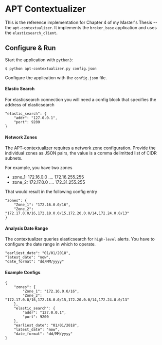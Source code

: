 APT Contextualizer
==================

This is the reference implementation for Chapter 4 of my Master's Thesis -- the `apt-contextualizer`. It implements the `broker_base` application and uses the `elasticsearch_client`.

## Configure & Run

Start the application with `python3`:

    $ python apt-contextualizer.py config.json

Configure the application with the `config.json` file.

#### Elastic Search

For elasticsearch connection you will need a config block that specifies the address of elasticsearch

```
"elastic_search": {
    "addr": "127.0.0.1",
    "port": 9200
}
```

#### Network Zones

The APT-contextualizer requires a network zone configuration. Provide the individual zones as JSON pairs, the value is a comma delimitted list of CIDR subnets.

For example, you have two zones

- zone_1: 172.16.0.0 .... 172.16.255.255
- zone_2: 172.17.0.0 .... 172.31.255.255

That would result in the following config entry

```
"zones": {
    "Zone_1": "172.16.0.0/16",
    "Zone_2": "172.17.0.0/16,172.18.0.0/15,172.20.0.0/14,172.24.0.0/13"
}
```
#### Analysis Date Range

The contextualizer queries elasticsearch for `high-level` alerts. You have to configure the date range in which to operate.

```
"earliest_date": "01/01/2018",
"latest_date": "now",
"date_format": "dd/MM/yyyy"
```
#### Example Configs


```
{
    "zones": {
        "Zone_1": "172.16.0.0/16",
        "Zone_2": "172.17.0.0/16,172.18.0.0/15,172.20.0.0/14,172.24.0.0/13"
    },
    "elastic_search": {
        "addr": "127.0.0.1",
        "port": 9200
    },
    "earliest_date": "01/01/2018",
    "latest_date": "now",
    "date_format": "dd/MM/yyyy"
}
```